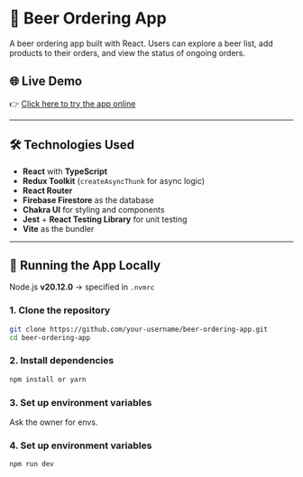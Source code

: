 # 🍺 Beer Ordering App

A beer ordering app built with React. Users can explore a beer list, add products to their orders, and view the status of ongoing orders.

## 🌐 Live Demo

👉 [Click here to try the app online](https://beer-app-five.vercel.app/)

---

## 🛠 Technologies Used

- **React** with **TypeScript**
- **Redux Toolkit** (`createAsyncThunk` for async logic)
- **React Router**
- **Firebase Firestore** as the database
- **Chakra UI** for styling and components
- **Jest** + **React Testing Library** for unit testing
- **Vite** as the bundler

---

## 🚀 Running the App Locally

Node.js **v20.12.0** → specified in `.nvmrc`

### 1. Clone the repository

```bash
git clone https://github.com/your-username/beer-ordering-app.git
cd beer-ordering-app
```

### 2. Install dependencies

```bash
npm install or yarn
```

### 3. Set up environment variables

Ask the owner for envs.

### 4. Set up environment variables

```bash
npm run dev
```
